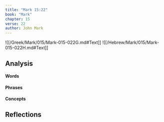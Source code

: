 ```yaml
---
title: "Mark 15:22"
book: "Mark"
chapter: 15
verse: 22
author: John Mark
---
```

![[/Greek/Mark/015/Mark-015-022G.md#Text]]
![[/Hebrew/Mark/015/Mark-015-022H.md#Text]]

## Analysis

#### Words

#### Phrases

#### Concepts

## Reflections
